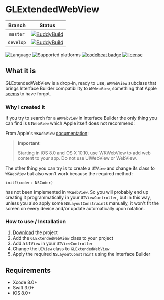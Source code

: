# GLExtendedWebView

|**Branch**|**Status**|
|:--------:|:--------:|
|`master`|[![BuddyBuild](https://dashboard.buddybuild.com/api/statusImage?appID=5989d561311ed200016aec58&branch=master&build=latest)](https://dashboard.buddybuild.com/apps/5989d561311ed200016aec58/build/latest?branch=master)|
|`develop`|[![BuddyBuild](https://dashboard.buddybuild.com/api/statusImage?appID=5989d561311ed200016aec58&branch=develop&build=latest)](https://dashboard.buddybuild.com/apps/5989d561311ed200016aec58/build/latest?branch=develop)|

![Language](https://img.shields.io/badge/language-Swift%203.x-orange.svg)
![Supported platforms](https://img.shields.io/badge/platform-iOS-lightgrey.svg)
[![codebeat badge](https://codebeat.co/badges/20114e83-5430-4220-95c6-7c3f4209a7ca)](https://codebeat.co/projects/github-com-giulio92-glextendedwebview-master)
[![license](https://img.shields.io/github/license/giulio92/GLTableCollectionView.svg)](https://github.com/giulio92/GLExtendedWebView/blob/master/LICENSE.txt)

## What it is
GLExtendedWebView is a drop-in, ready to use, `WKWebView` subclass that brings Interface Builder compatibility to `WKWebView`, something that Apple [seems](http://www.openradar.me/23699297) to have forgot.

### Why I created it
If you try to search for a `WKWebView` in Interface Builder the only thing you can find is `UIWebView` which Apple itself does not recommend:

From Apple's `WKWebView` [documentation](https://developer.apple.com/documentation/webkit/wkwebview):
> **Important**
>
> Starting in iOS 8.0 and OS X 10.10, use WKWebView to add web content to your app. Do not use UIWebView or WebView.

The other thing you can try is to create a `UIView` and change its class to `WKWebView` but also won't work because the required method:

```
init?(coder: NSCoder)
```

has not been implemented in `WKWebView`. So you will probably end up creating it programmatically in your `UIViewController`, but in this way, unless you also apply some `NSLayoutConstraint`s manually, it won't fit the screen on every device and/or update automatically upon rotation.

### How to use / Installation
1. [Download](https://github.com/giulio92/GLExtendedWebView/archive/master.zip) the project
2. Add the `GLExtendedWebView` class to your project
3. Add a `UIView` in your `UIViewController`
4. Change the `UIView` class to `GLExtendedWebView`
5. Apply the required `NSLayoutConstraint` using the Interface Builder

## Requirements
- Xcode 8.0+
- Swift 3.0+
- iOS 8.0+
